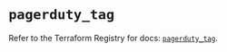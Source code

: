 # `pagerduty_tag`

Refer to the Terraform Registry for docs: [`pagerduty_tag`](https://registry.terraform.io/providers/pagerduty/pagerduty/3.4.1/docs/resources/tag).
